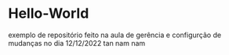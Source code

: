 # Hello-World
exemplo de repositório feito na aula de gerência e configurção de mudanças no dia 12/12/2022
tan nam nam
